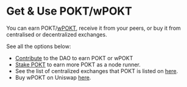 # Get & Use POKT/wPOKT

You can earn POKT/[wPOKT](wrapped-pokt-wpokt/), receive it from your peers, or buy it from centralised or decentralized exchanges.

See all the options below:

* [Contribute](../contribute/) to the DAO to earn POKT or wPOKT
* [Stake POKT](stake-pokt.md) to earn more POKT as a node runner.
* See the list of centralized exchanges that POKT is listed on [here](https://www.coingecko.com/en/coins/pocket-network).
* Buy wPOKT on Uniswap [here](https://v2.info.uniswap.org/pair/0xa7fd8ff8f4cada298286d3006ee8f9c11e2ff84e).
